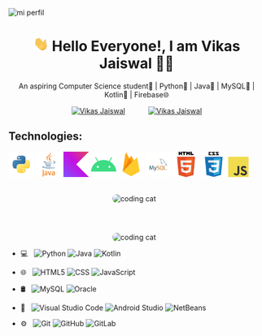 ![mi perfil](https://i.pinimg.com/originals/77/ca/a3/77caa32884d735d439ade45ba37feaf2.gif)

# <div align='center'> <img src="https://raw.githubusercontent.com/ABSphreak/ABSphreak/master/gifs/Hi.gif" width="30px"> Hello Everyone!, I am Vikas Jaiswal 👨‍💻 
</div>

<p align='center'>
An aspiring Computer Science student👾 | Python🐍 | Java🍵 | MySQL🐬 | Kotlin🍫 | Firebase🌐 
</p>

<div align='center' style="display: flex; flex-wrap: wrap; justify-content: center; align-items: flex-start; column-gap: 20px;">
<a margin='0 0.8rem' style="margin: 0 0.8rem; outline: none;" href="https://www.linkedin.com/in/v1kasjaiswal/" target="blank"><img src="https://cdn-icons-png.flaticon.com/512/3536/3536505.png" alt="Vikas Jaiswal" width="30" /></a>
<a margin='0 0.8rem' style="margin: 0 0.8rem; outline: none;" href="https://www.instagram.com/v1kasjaiswal/" target="blank"><img src="https://cdn-icons-png.flaticon.com/128/2111/2111463.png" alt="Vikas Jaiswal" width="30" /></a>
</div>

## Technologies:
<code><img height="50" src="https://raw.githubusercontent.com/github/explore/80688e429a7d4ef2fca1e82350fe8e3517d3494d/topics/python/python.png" alt="Python"/></code>
<code><img height="50" src="https://raw.githubusercontent.com/github/explore/80688e429a7d4ef2fca1e82350fe8e3517d3494d/topics/java/java.png" alt="Java"/></code>
<code><img height="50" src="https://raw.githubusercontent.com/github/explore/80688e429a7d4ef2fca1e82350fe8e3517d3494d/topics/kotlin/kotlin.png" alt="Kotlin"/></code>
<code><img height="50" src="https://raw.githubusercontent.com/github/explore/80688e429a7d4ef2fca1e82350fe8e3517d3494d/topics/android/android.png" alt="Android"/></code>
<code><img height="50" src="https://raw.githubusercontent.com/github/explore/80688e429a7d4ef2fca1e82350fe8e3517d3494d/topics/firebase/firebase.png" alt="Firebase"/></code>
<code><img height="50" src="https://raw.githubusercontent.com/github/explore/80688e429a7d4ef2fca1e82350fe8e3517d3494d/topics/mysql/mysql.png" alt="MySQL"/></code>
<code><img height="50" src="https://raw.githubusercontent.com/github/explore/80688e429a7d4ef2fca1e82350fe8e3517d3494d/topics/html/html.png" alt="HTML5"/></code>
<code><img height="50" src="https://raw.githubusercontent.com/github/explore/80688e429a7d4ef2fca1e82350fe8e3517d3494d/topics/css/css.png" alt="CSS"/></code>
<code><img height="40" src="https://raw.githubusercontent.com/github/explore/80688e429a7d4ef2fca1e82350fe8e3517d3494d/topics/javascript/javascript.png" alt="Javascript"/></code>
 

 <br/>
<img align='right' style="border-radius:20rem" src="https://i.pinimg.com/originals/06/60/ef/0660efe82fa3da42ed56eef013171835.gif" height="" width="300" alt="coding cat">

 <a href="https://github.com/v1kasjaiswal/v1kasjaiswal"><img alt="" src="https://github-readme-stats.vercel.app/api?username=v1kasjaiswal&show_icons=true&count_private=true&theme=react&hide_border=true&bg_color=0D1117" /></a>
 
  <a href="https://v1kasjaiswal.github.io/"><img alt="" src="https://github-readme-stats.vercel.app/api/top-langs/?username=v1kasjaiswal&show_count=8&count_private=true&layout=compact&theme=react&hide_border=true&bg_color=0D1117" /></a>
  
 <img align='right' style="border-radius:20rem" src="https://media.tenor.com/5ry-200hErMAAAAd/hacker-hacker-man.gif" height="" width="300" alt="coding cat">
 
 <br/>

- 💻 &nbsp;
  ![Python](https://img.shields.io/badge/-Python-333333?style=flat&logo=python)
  ![Java](https://img.shields.io/badge/-Java-333333?style=flat&logo=Java)
  ![Kotlin](https://img.shields.io/badge/-Kotlin-333333?style=flat&logo=kotlin)
  
- 🌐 &nbsp;
  ![HTML5](https://img.shields.io/badge/-HTML5-333333?style=flat&logo=HTML5)
  ![CSS](https://img.shields.io/badge/-CSS-333333?style=flat&logo=CSS3&logoColor=1572B6)
  ![JavaScript](https://img.shields.io/badge/-JavaScript-333333?style=flat&logo=javascript)
 
- 🛢 &nbsp;
  ![MySQL](https://img.shields.io/badge/-MySQL-333333?style=flat&logo=mysql)
  ![Oracle](https://img.shields.io/badge/-Oracle-333333?style=flat&logo=Oracle)

- 📴 &nbsp;
  ![Visual Studio Code](https://img.shields.io/badge/-Visual%20Studio%20Code-333333?style=flat&logo=visual-studio-code&logoColor=007ACC)
  ![Android Studio](https://img.shields.io/badge/-Android%20Studio-333333?style=flat&logo=androidstudio)
  ![NetBeans](https://img.shields.io/badge/-NetBeans-333333?style=flat&logo=netbeans)
  
  
- ⚙️ &nbsp;
  ![Git](https://img.shields.io/badge/-Git-333333?style=flat&logo=git)
  ![GitHub](https://img.shields.io/badge/-GitHub-333333?style=flat&logo=github)
  ![GitLab](https://img.shields.io/badge/-GitLab-333333?style=flat&logo=gitlab)
